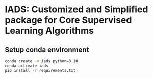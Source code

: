 # IADS: Customized and Simplified package for Core Supervised Learning Algorithms

## Setup conda environment
```bash
conda create -n iads python=3.10
conda activate iads
pip install -r requirements.txt
```
